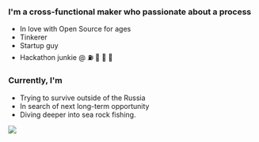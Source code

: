 ### I'm a cross-functional maker who passionate about a process 
- In love with Open Source for ages
- Tinkerer
- Startup guy
- Hackathon junkie @ ⛽️ 🦀 🏅 🥙

### Currently, I'm
- Trying to survive outside of the Russia
- In search of next long-term opportunity
- Diving deeper into sea rock fishing.

<img src="https://github-readme-stats.vercel.app/api?username=Atarity&show_icons=true&hide_border=true&hide_title=true&count_private=true"/>

<!--
**Atarity/Atarity** is a ✨ _special_ ✨ repository because its `README.md` (this file) appears on your GitHub profile.

Here are some ideas to get you started:

- 🔭 I’m currently working on ...
- 🌱 I’m currently learning ...
- 👯 I’m looking to collaborate on ...
- 🤔 I’m looking for help with ...
- 💬 Ask me about ...
- 📫 How to reach me: ...
- 😄 Pronouns: ...
- ⚡ Fun fact: ...
-->
